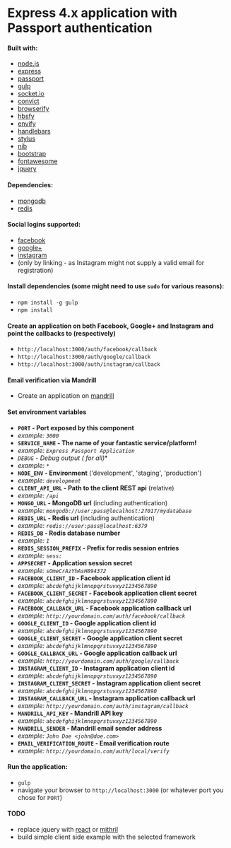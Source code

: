 Express 4.x application with Passport authentication
====================================================

#### Built with:
* [node.js](http://www.nodejs.org/)
* [express](http://www.expressjs.com/)
* [passport](http://www.passportjs.org/)
* [gulp](http://www.gulpjs.com/)
* [socket.io](http://www.socket.io/)
* [convict](http://github.com/mozilla/node-convict/)
* [browserify](http://www.browserify.org/)
 * [hbsfy](http://github.com/epeli/node-hbsfy/)
 * [envify](http://github.com/hughsk/envify/)
* [handlebars](http://handlebarsjs.com/)
* [stylus](http://learnboost.github.io/stylus/)
 * [nib](http://visionmedia.github.io/nib/)
* [bootstrap](http://getbootstrap.com/)
* [fontawesome](http://fortawesome.github.io/Font-Awesome/)
* [jquery](http://www.jquery.com/)

#### Dependencies:
* [mongodb](http://www.mongodb.org/)
* [redis](http://redis.io/)

#### Social logins supported:
* [facebook](http://developers.facebook.com/)
* [google+](http://developers.google.com/+/)
* [instagram](http://instagram.com/developer/)
 * (only by linking - as Instagram might not supply a valid email for registration)

#### Install dependencies (some might need to use `sudo` for various reasons): ###
* `npm install -g gulp`
* `npm install`

#### Create an application on both Facebook, Google+ and Instagram and point the callbacks to (respectively)
* `http://localhost:3000/auth/facebook/callback`
* `http://localhost:3000/auth/google/callback`
* `http://localhost:3000/auth/instagram/callback`

#### Email verification via Mandrill
* Create an application on [mandrill](http://mandrill.com/)

#### Set environment variables
* **`PORT` - Port exposed by this component**
 * *example: `3000`*
* **`SERVICE_NAME` - The name of your fantastic service/platform!**
 * *example: `Express Passport Application`*
* **`DEBUG` - Debug output (* for all)**
 * *example: `*`*
* **`NODE_ENV` - Environment** ('development', 'staging', 'production')
 * *example: `development`*
* **`CLIENT_API_URL` - Path to the client REST api** (relative)
 * *example: `/api`*
* **`MONGO_URL` - MongoDB url** (including authentication)
 * *example: `mongodb://user:pass@localhost:27017/mydatabase`*
* **`REDIS_URL` - Redis url** (including authentication)
 * *example: `redis://user:pass@localhost:6379`*
* **`REDIS_DB` - Redis database number**
 * *example: `1`*
* **`REDIS_SESSION_PREFIX` - Prefix for redis session entries**
 * *example: `sess:`*
* **`APPSECRET` - Application session secret**
 * *example: `sOmeCrAzYhAsH894372`*
* **`FACEBOOK_CLIENT_ID` - Facebook application client id**
 * *example: `abcdefghijklmnopqrstuvxyz1234567890`*
* **`FACEBOOK_CLIENT_SECRET` - Facebook application client secret**
 * *example: `abcdefghijklmnopqrstuvxyz1234567890`*
* **`FACEBOOK_CALLBACK_URL` - Facebook application callback url**
 * *example: `http://yourdomain.com/auth/facebook/callback`*
* **`GOOGLE_CLIENT_ID` - Google application client id**
 * *example: `abcdefghijklmnopqrstuvxyz1234567890`*
* **`GOOGLE_CLIENT_SECRET` - Google application client secret**
 * *example: `abcdefghijklmnopqrstuvxyz1234567890`*
* **`GOOGLE_CALLBACK_URL` - Google application callback url**
 * *example: `http://yourdomain.com/auth/google/callback`*
* **`INSTAGRAM_CLIENT_ID` - Instagram application client id**
 * *example: `abcdefghijklmnopqrstuvxyz1234567890`*
* **`INSTAGRAM_CLIENT_SECRET` - Instagram application client secret**
 * *example: `abcdefghijklmnopqrstuvxyz1234567890`*
* **`INSTAGRAM_CALLBACK_URL` - Instagram application callback url**
 * *example: `http://yourdomain.com/auth/instagram/callback`*
* **`MANDRILL_API_KEY` - Mandrill API key**
 * *example: `abcdefghijklmnopqrstuvxyz1234567890`*
* **`MANDRILL_SENDER` - Mandrill email sender address**
 * *example: `John Doe <john@doe.com>`*
* **`EMAIL_VERIFICATION_ROUTE` - Email verification route**
 * *example: `http://yourdomain.com/auth/local/verify`*

#### Run the application:
* `gulp`
* navigate your browser to `http://localhost:3000` (or whatever port you chose for `PORT`)

#### TODO
* replace jquery with [react](http://facebook.github.io/react/) or [mithril](http://lhorie.github.io/mithril/)
* build simple client side example with the selected framework